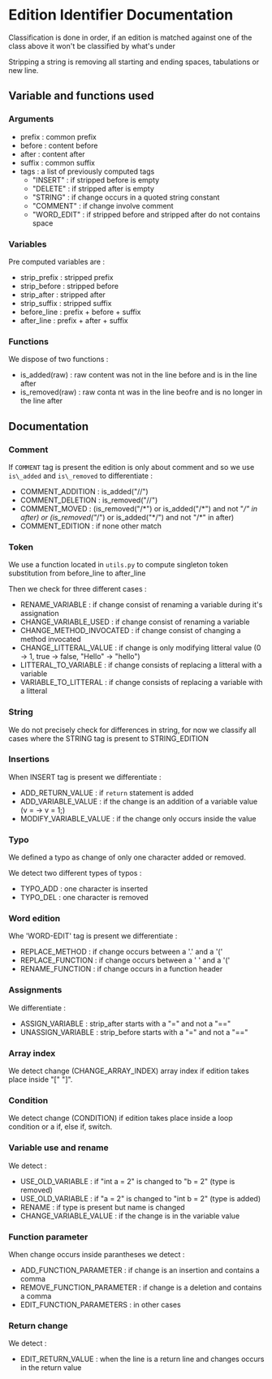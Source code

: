 # Edition Identifier Documentation

Classification is done in order, if an edition is matched against one of the class above it won't be classified by what's under

Stripping a string is removing all starting and ending spaces, tabulations or new line.

## Variable and functions used

### Arguments

- prefix : common prefix
- before : content before
- after : content after
- suffix : common suffix
- tags : a list of previously computed tags
  - "INSERT" : if stripped before is empty
  - "DELETE" : if stripped after is empty
  - "STRING" : if change occurs in a quoted string constant
  - "COMMENT" : if change involve comment
  - "WORD_EDIT" : if stripped before and stripped after do not contains space

### Variables

Pre computed variables are :

- strip_prefix : stripped prefix
- strip_before : stripped before
- strip_after : stripped after
- strip_suffix : stripped suffix
- before_line : prefix + before + suffix
- after_line : prefix + after + suffix

### Functions

We dispose of two functions :

- is\_added(raw) : raw content was not in the line before and is in the line after
- is\_removed(raw) : raw conta    nt was in the line beofre and is no longer in the line after

## Documentation

### Comment

If `COMMENT` tag is present the edition is only about comment and so we use `is\_added` and `is\_removed` to differentiate :

- COMMENT_ADDITION : is\_added("//")
- COMMENT_DELETION : is\_removed("//")
- COMMENT_MOVED : (is\_removed("/\*") or is\_added("/\*") and not "*/" in after) or (is\_removed("*/") or is\_added("*/") and not "/\*" in after)
- COMMENT_EDITION : if none other match

### Token

We use a function located in `utils.py` to compute singleton token substitution from before_line to after_line

Then we check for three different cases :

- RENAME\_VARIABLE : if change consist of renaming a variable during it's assignation
- CHANGE\_VARIABLE_USED : if change consist of renaming a variable
- CHANGE\_METHOD_INVOCATED : if change consist of changing a method invocated
- CHANGE\_LITTERAL_VALUE : if change is only modifying litteral value (0 -> 1, true -> false, "Hello" -> "hello")
- LITTERAL\_TO\_VARIABLE : if change consists of replacing a litteral with a variable
- VARIABLE\_TO\_LITTERAL : if change consists of replacing a variable with a litteral

### String

We do not precisely check for differences in string, for now we classify all cases where the STRING tag is present to STRING\_EDITION

### Insertions

When INSERT tag is present we differentiate  :

- ADD_RETURN_VALUE : if `return` statement is added
- ADD_VARIABLE_VALUE : if the change is an addition of a variable value (v = -> v = 1;)
- MODIFY_VARIABLE_VALUE : if the change only occurs inside the value

### Typo

We defined a typo as change of only one character added or removed.

We detect two different types of typos :

- TYPO_ADD : one character is inserted
- TYPO_DEL : one character is removed

### Word edition

Whe 'WORD-EDIT' tag is present we differentiate :

- REPLACE_METHOD : if change occurs between a '.' and a '('
- REPLACE_FUNCTION : if change occurs between a ' ' and a '('
- RENAME_FUNCTION : if change occurs in a function header

### Assignments

We differentiate :

- ASSIGN_VARIABLE : strip\_after starts with a "=" and not a "=="
- UNASSIGN_VARIABLE : strip\_before starts with a "=" and not a "=="

### Array index

We detect change (CHANGE_ARRAY_INDEX) array index if edition takes place inside "[" "]".

### Condition

We detect change (CONDITION) if edition takes place inside a loop condition or a if, else if, switch.

### Variable use and rename

We detect :

- USE_OLD_VARIABLE : if "int a = 2" is changed to "b = 2" (type is removed)
- USE_OLD_VARIABLE : if "a = 2" is changed to "int b = 2" (type is added)
- RENAME : if type is present but name is changed
- CHANGE_VARIABLE_VALUE : if the change is in the variable value

### Function parameter

When change occurs inside parantheses we detect :

- ADD_FUNCTION_PARAMETER : if change is an insertion and contains a comma
- REMOVE_FUNCTION_PARAMETER : if change is a deletion and contains a comma
- EDIT_FUNCTION_PARAMETERS : in other cases

### Return change

We detect :

- EDIT_RETURN_VALUE : when the line is a return line and changes occurs in the return value
